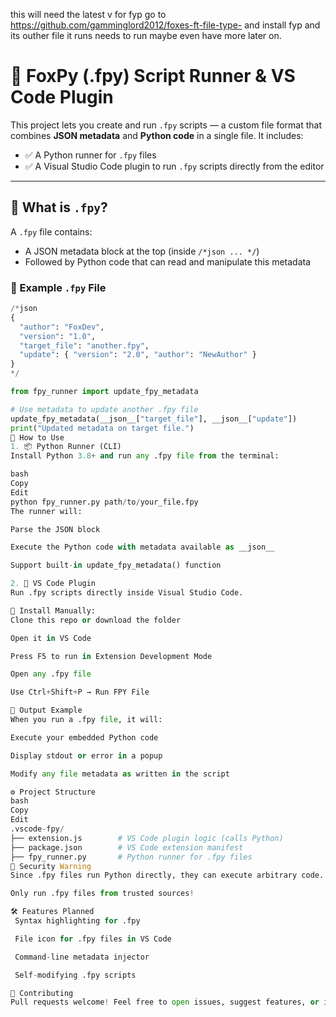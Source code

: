 this will need the latest v for fyp go to https://github.com/gamminglord2012/foxes-ft-file-type- and install fyp and its outher file it runs needs to run maybe even have more later on.
# 🦊 FoxPy (.fpy) Script Runner & VS Code Plugin

This project lets you create and run `.fpy` scripts — a custom file format that combines **JSON metadata** and **Python code** in a single file. It includes:

- ✅ A Python runner for `.fpy` files
- ✅ A Visual Studio Code plugin to run `.fpy` scripts directly from the editor

---

## 🧠 What is `.fpy`?

A `.fpy` file contains:
- A JSON metadata block at the top (inside `/*json ... */`)
- Followed by Python code that can read and manipulate this metadata

### 📝 Example `.fpy` File

```python
/*json
{
  "author": "FoxDev",
  "version": "1.0",
  "target_file": "another.fpy",
  "update": { "version": "2.0", "author": "NewAuthor" }
}
*/

from fpy_runner import update_fpy_metadata

# Use metadata to update another .fpy file
update_fpy_metadata(__json__["target_file"], __json__["update"])
print("Updated metadata on target file.")
🔧 How to Use
1. 📦 Python Runner (CLI)
Install Python 3.8+ and run any .fpy file from the terminal:

bash
Copy
Edit
python fpy_runner.py path/to/your_file.fpy
The runner will:

Parse the JSON block

Execute the Python code with metadata available as __json__

Support built-in update_fpy_metadata() function

2. 🧩 VS Code Plugin
Run .fpy scripts directly inside Visual Studio Code.

🔌 Install Manually:
Clone this repo or download the folder

Open it in VS Code

Press F5 to run in Extension Development Mode

Open any .fpy file

Use Ctrl+Shift+P → Run FPY File

🏃 Output Example
When you run a .fpy file, it will:

Execute your embedded Python code

Display stdout or error in a popup

Modify any file metadata as written in the script

⚙️ Project Structure
bash
Copy
Edit
.vscode-fpy/
├── extension.js        # VS Code plugin logic (calls Python)
├── package.json        # VS Code extension manifest
├── fpy_runner.py       # Python runner for .fpy files
🔐 Security Warning
Since .fpy files run Python directly, they can execute arbitrary code.

Only run .fpy files from trusted sources!

🛠 Features Planned
 Syntax highlighting for .fpy

 File icon for .fpy files in VS Code

 Command-line metadata injector

 Self-modifying .fpy scripts

🤝 Contributing
Pull requests welcome! Feel free to open issues, suggest features, or improve the runner and VS Code integration.

